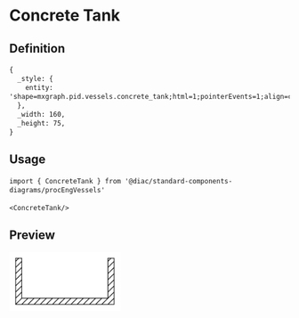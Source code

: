 # Concrete Tank

## Definition

```
{
  _style: { 
    entity: 'shape=mxgraph.pid.vessels.concrete_tank;html=1;pointerEvents=1;align=center;verticalLabelPosition=bottom;verticalAlign=top;dashed=0;',
  },
  _width: 160,
  _height: 75,
}
```

## Usage

```
import { ConcreteTank } from '@diac/standard-components-diagrams/procEngVessels'

<ConcreteTank/>
```

## Preview

<img src="./concrete-tank.png" width="200"/>
